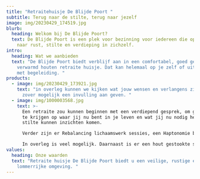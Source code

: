 ```yaml
---
title: "Retraitehuisje De Blijde Poort "
subtitle: Terug naar de stilte, terug naar jezelf
image: img/20230429_174519.jpg
blurb:
  heading: Welkom bij De Blijde Poort?
  text: De Blijde Poort is een plek voor bezinning voor iedereen die op zoek is
    naar rust, stilte en verdieping in zichzelf.
intro:
  heading: Wat we aanbieden
  text: "De Blijde Poort biedt verblijf aan in een comfortabel, goed geïsoleerd en
    verwarmd houten retraite huisje. Dat kan helemaal op je zelf of uitgebreid
    met begeleiding. "
products:
  - image: img/20230429_173921.jpg
    text: "in overleg kunnen we kijken wat jouw wensen en verlangens zijn en daar
      zover mogelijk een invulling aan geven. "
  - image: img/1000003568.jpg
    text: >-
      Een retraite zou kunnen beginnen met een verdiepend gesprek, om goed zicht
      te krijgen op waar jij nu bent in je leven en wat jij nu nodig hebt. In de
      stilte kunnen inzichten komen.

      Verder zijn er Rebalancing lichaamswerk sessies, een Haptonomie behandeling, een focussing sessie, en spiegelgesprek of ook andere gewenste vormen van lichaamswerk mogelijk. Een ontspannende lichaamsmassage kan helpen tot rust te komen.

      In overleg is veel mogelijk. Daarnaast is er een hout gestookte sauna waar op afspraak gebruik van gemaakt kan worden.
values:
  heading: Onze waarden
  text: "Retraite huisje De Blijde Poort biedt u een veilige, rustige en
    lommerrijke omgeving. "
---
```


